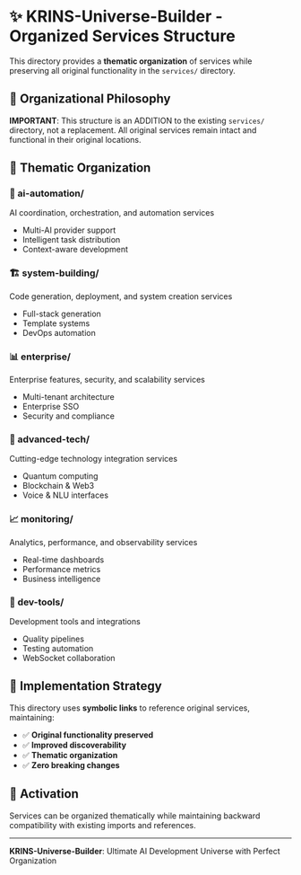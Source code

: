 # ✨ KRINS-Universe-Builder - Organized Services Structure

This directory provides a **thematic organization** of services while preserving all original functionality in the `services/` directory.

## 🎯 Organizational Philosophy

**IMPORTANT**: This structure is an ADDITION to the existing `services/` directory, not a replacement. All original services remain intact and functional in their original locations.

## 📁 Thematic Organization

### 🤖 ai-automation/
AI coordination, orchestration, and automation services
- Multi-AI provider support
- Intelligent task distribution  
- Context-aware development

### 🏗️ system-building/
Code generation, deployment, and system creation services
- Full-stack generation
- Template systems
- DevOps automation

### 📊 enterprise/
Enterprise features, security, and scalability services
- Multi-tenant architecture
- Enterprise SSO
- Security and compliance

### 🔬 advanced-tech/
Cutting-edge technology integration services
- Quantum computing
- Blockchain & Web3
- Voice & NLU interfaces

### 📈 monitoring/
Analytics, performance, and observability services
- Real-time dashboards
- Performance metrics
- Business intelligence

### 🔧 dev-tools/
Development tools and integrations
- Quality pipelines
- Testing automation
- WebSocket collaboration

## 🔗 Implementation Strategy

This directory uses **symbolic links** to reference original services, maintaining:
- ✅ **Original functionality preserved**
- ✅ **Improved discoverability**  
- ✅ **Thematic organization**
- ✅ **Zero breaking changes**

## 🚀 Activation

Services can be organized thematically while maintaining backward compatibility with existing imports and references.

---
**KRINS-Universe-Builder**: Ultimate AI Development Universe with Perfect Organization